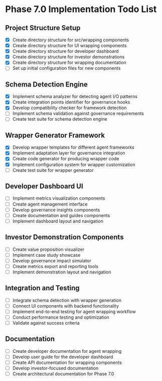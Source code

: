 # Phase 7.0 Implementation Todo List

## Project Structure Setup
- [x] Create directory structure for src/wrapping components
- [x] Create directory structure for UI wrapping components
- [x] Create directory structure for developer dashboard
- [x] Create directory structure for investor demonstrations
- [x] Create directory structure for wrapping documentation
- [ ] Set up initial configuration files for new components

## Schema Detection Engine
- [x] Implement schema analyzer for detecting agent I/O patterns
- [x] Create integration points identifier for governance hooks
- [x] Develop compatibility checker for framework detection
- [ ] Implement schema validation against governance requirements
- [ ] Create test suite for schema detection engine

## Wrapper Generator Framework
- [x] Develop wrapper templates for different agent frameworks
- [x] Implement adaptation layer for governance integration
- [x] Create code generator for producing wrapper code
- [x] Implement configuration system for wrapper customization
- [ ] Create test suite for wrapper generator

## Developer Dashboard UI
- [ ] Implement metrics visualization components
- [ ] Create agent management interface
- [ ] Develop governance insights components
- [ ] Create documentation and guides components
- [ ] Implement dashboard layout and navigation

## Investor Demonstration Components
- [ ] Create value proposition visualizer
- [ ] Implement case study showcase
- [ ] Develop governance impact simulator
- [ ] Create metrics export and reporting tools
- [ ] Implement demonstration layout and navigation

## Integration and Testing
- [ ] Integrate schema detection with wrapper generation
- [ ] Connect UI components with backend functionality
- [ ] Implement end-to-end testing for agent wrapping workflow
- [ ] Conduct performance testing and optimization
- [ ] Validate against success criteria

## Documentation
- [ ] Create developer documentation for agent wrapping
- [ ] Develop user guide for the developer dashboard
- [ ] Create API documentation for wrapping components
- [ ] Develop investor-focused documentation
- [ ] Create architectural documentation for Phase 7.0

